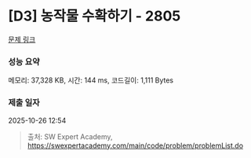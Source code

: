 # [D3] 농작물 수확하기 - 2805 

[문제 링크](https://swexpertacademy.com/main/code/problem/problemDetail.do?contestProbId=AV7GLXqKAWYDFAXB) 

### 성능 요약

메모리: 37,328 KB, 시간: 144 ms, 코드길이: 1,111 Bytes

### 제출 일자

2025-10-26 12:54



> 출처: SW Expert Academy, https://swexpertacademy.com/main/code/problem/problemList.do